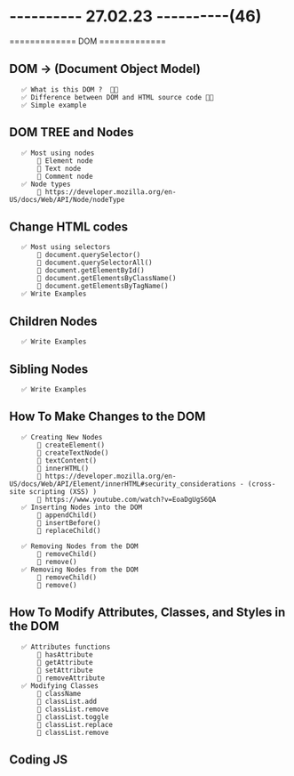 # ---------- 27.02.23 ----------(46)

============= DOM =============

## DOM -> (Document Object Model)

       ✅ What is this DOM ?  👍🏻
       ✅ Difference between DOM and HTML source code 👍🏻
       ✅ Simple example

## DOM TREE and Nodes

       ✅ Most using nodes
           🔷 Element node
           🔷 Text node
           🔷 Comment node
       ✅ Node types
           🔷 https://developer.mozilla.org/en-US/docs/Web/API/Node/nodeType

## Change HTML codes

       ✅ Most using selectors
           🔷 document.querySelector()
           🔷 document.querySelectorAll()
           🔷 document.getElementById()
           🔷 document.getElementsByClassName()
           🔷 document.getElementsByTagName()
       ✅ Write Examples

## Children Nodes

       ✅ Write Examples

## Sibling Nodes

       ✅ Write Examples

## How To Make Changes to the DOM

       ✅ Creating New Nodes
           🔷 createElement()
           🔷 createTextNode()
           🔷 textContent()
           🔷 innerHTML()
           🔷 https://developer.mozilla.org/en-US/docs/Web/API/Element/innerHTML#security_considerations - (cross-site scripting (XSS) )
           🔷 https://www.youtube.com/watch?v=EoaDgUgS6QA
       ✅ Inserting Nodes into the DOM
           🔷 appendChild()
           🔷 insertBefore()
           🔷 replaceChild()

       ✅ Removing Nodes from the DOM
           🔷 removeChild()
           🔷 remove()
       ✅ Removing Nodes from the DOM
           🔷 removeChild()
           🔷 remove()

## How To Modify Attributes, Classes, and Styles in the DOM

       ✅ Attributes functions
           🔷 hasAttribute
           🔷 getAttribute
           🔷 setAttribute
           🔷 removeAttribute
       ✅ Modifying Classes
           🔷 className
           🔷 classList.add
           🔷 classList.remove
           🔷 classList.toggle
           🔷 classList.replace
           🔷 classList.remove

## Coding JS
